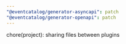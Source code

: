 ```yaml
---
"@eventcatalog/generator-asyncapi": patch
"@eventcatalog/generator-openapi": patch
---
```


chore(project): sharing files between plugins
